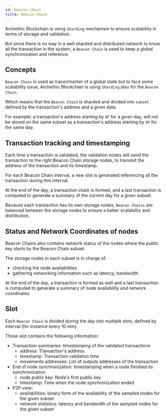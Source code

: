```yaml
---
id: beacon-chain
title: Beacon Chain
---
```


Archethic Blockchain is using `Sharding` mechanism to ensure scalability in terms of storage and validation.

But since there is no way in a well sharded and distributed network to know all the transaction in the system,
a `Beacon Chain` is used to keep a global synchronization and reference.

## Concepts

`Beacon Chain` is used as tracer/marker of a global state but to face some scalability issue, Archethic Blockchain is using `Sharding` also for the `Beacon Chain`.

Which means that the `Beacon Chain` is sharded and divided into `subset` defined by the transaction's address and a given date.

For example: a transaction's address starting by `0F` for a given day, will not be stored on the same subset as a transaction's address starting by `9F` for the same day.


## Transaction tracking and timestamping

Each time a transaction is validated, the validation nodes will send the transaction to the right Beacon Chain storage nodes, to transmit the address of the transaction and its timestamp.

For each Beacon Chain interval, a new slot is generated referencing all the transaction during this interval.

At the end of the day, a transaction chain is formed, and a last transaction is computed to generate a summary of the current day for a given subset.

Because each transaction has its own storage nodes, `Beacon Chains` are balanced between the storage nodes to ensure a better scalability and distribution.

## Status and Network Coordinates of nodes

Beacon Chains also contains network status of the nodes where the public key starts by the Beacon Chain subset.

The storage nodes in each subset is in charge of:
- checking the node availabilities
- gathering networking information such as latency, bandwidth

At the end of the day, a transaction is formed as well and a last transaction is computed to generate a summary of node availability and network coordinates

## Slot

Each `Beacon Chain` is divided during the day into multiple slots, defined by interval (for instance every 10 min).

Those slot contains the following information:
- Transaction summaries: timestamping of the validated transactions
  - address: Transaction's address
  - timestamp: Transaction validation time
  - movements addresses: List of outputs addresses of the transaction
- End of node synchronization: timestamping when a node finished its synchronization
  - node public key: Node's first public key
  - timestamp: Time when the node synchronization ended
- P2P view:
     - availabilities: binary form of the availability of the sampled nodes for the given subset
     - network statistics: latency and bandwidth of the sampled nodes for the given subset

